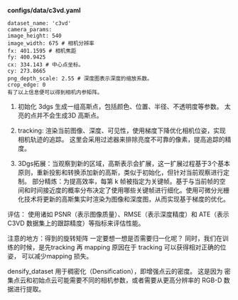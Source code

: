 **configs/data/c3vd.yaml**

    dataset_name: 'c3vd'
    camera_params:
    image_height: 540 
    image_width: 675 # 相机分辨率
    fx: 401.1595 # 相机焦距
    fy: 400.9425
    cx: 334.143 # 中心点坐标。
    cy: 273.8665
    png_depth_scale: 2.55 # 深度图表示深度的缩放系数。
    crop_edge: 0
    有了以上信息便可以得到相机内参矩阵。

1. 初始化 3dgs 生成一组高斯点，包括颜色、位置、半径、不透明度等参数。
    太亮的点并不会生成3D 高斯点。

2. tracking: 渲染当前图像、深度、可见性，使用梯度下降优化相机位姿，实现相机轨迹的追踪。
    这里会采用过滤器来排除亮度不可靠的像素，提高追踪的精度。

3. 3Dgs拓展：当观察到新的区域，高斯表示会扩展，这一扩展过程基于3个基本原则，重新投影和转换添加新的高斯，类似于初始化，但针对当前观察进行定制。
    部分精炼：为提高效率，每第 k 帧被指定为关键帧。基于与当前帧的空间和时间接近度的概率分布决定了使用哪些关键帧进行细化。使用可微分光栅化技术将更新的高斯集实时渲染为图像和深度图，从而实现基于梯度的优化。

评估： 使用诸如 PSNR（表示图像质量）、RMSE（表示深度精度）和 ATE（表示 C3VD 数据集上的跟踪精度）等指标来评估性能。

注意的地方：得到的旋转矩阵 一定要想一想是否需要归一化呢？
同时，我们在训练的时候，是先tracking 再 mapping 原因在于 tracking 可以获得相对正确的位姿， 可以减少mapping 损失。

densify_dataset 用于稠密化（Densification），即增强点云的密度。
这是因为 密集点云和初始点云可能需要不同的相机参数，或者需要从更高分辨率的 RGB-D 数据进行提取。
